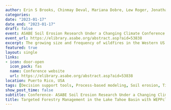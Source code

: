 ```yaml
---
author: Erin S Brooks, Chinmay Deval, Mariana Dobre, Lew Roger, Jonathan W Long, William J Elliot, and Peter R Robichaud
categories:
date: "2023-01-17"
date_end: "2023-01-17"
draft: false
event: ASABE Soil Erosion Research Under a Changing Climate Conference
event_url: https://elibrary.asabe.org/abstract.asp?aid=53838
excerpt: The growing size and frequency of wildfires in the Western US has pressed a sense of urgency on the Forest Service, other land management agencies and many municipalities on developing fuel management and post-fire mitigation plans. With fuel management practices there is a risk that the management process itself (e.g. thinning and prescribed fire) might lead to more long term erosion compared to doing nothing and gambling that the forest will not be burned by a wildfire. After a wildfire occurs, managers must balance the risk of post-fire erosion with the expense required to protect the soil from an extreme event with an agricultural or wood-based mulch. In the Tahoe basin, we have been using a site-specific, process-based erosion model, WEPPcloud, to identify landscape positions that are most susceptible to erosion by thinning operations or under post-fire wildfire conditions. The WEPPcloud model was used to evaluate the probability of erosion under current undisturbed conditions, various timber harvesting scenarios, prescribed fire, and post-wildfire conditions. The distribution of soil burn severity for future wildfires was simulated using a trained geostatistical approach based on historic regional wildfires. Using WEPPcloud and a newly developed post-processing R shiny app, PI-VAT, which allows prioritization and targeting analysis across multiple watersheds and multiple treatment scenarios, we map the specific hillslopes that are most sensitive to disturbance and provide an optimization approach to guide managers and land use planners in selecting the areas which provide the greatest reduction in sediment load through erosion mitigation activities. Using various statistical analyses, we identify the key soil, vegetative, topographic, and climatic factors that best describe the distributed soil erosion potential following fuel management throughout the basin. Through this analysis we provide recommendations to guide future fuel management based on measurable landscape characteristics. We analyzed sensitive landscape characteristics such as slope length, soil steepness, soil depth, and mean annual precipitation, among other variables, and their effects on soil erosion. Results are displayed in a variety of interactive graphs, tables and descriptive text which aid managers in interpretation. The WEPPcloud analysis and interpretation with the PI-VAT tool was applied to the Lake Tahoe basin to assess the key soil and landscape characteristics driving soil erosion in the basin. Of particular interest to managers in the basin was the sensitivity between soil erosion and slope steepness. The analysis revealed slope steepness, slope length, and annual precipitation drive much of the variability and suggest spatially explicit timber harvest recommendations based on these factors would minimize the risk of erosion following timber harvest for fuel management. These tools provide managers with access to complex result into easy-to-use information for decision making.
featured: true
layout: single
links:
- icon: door-open
  icon_pack: fas
  name: Conference website
  url: https://elibrary.asabe.org/abstract.asp?aid=53838
location: Puerto Rico, USA
tags: [Decision support tools, Process-based modeling, Soil erosion, Timber harvest, Wildfires]
show_post_time: false
subtitle: Conference- ASABE Soil Erosion Research Under a Changing Climate,2023
title: Targeted Forestry Management in the Lake Tahoe Basin with WEPPcloud and PI-VAT
---
```


